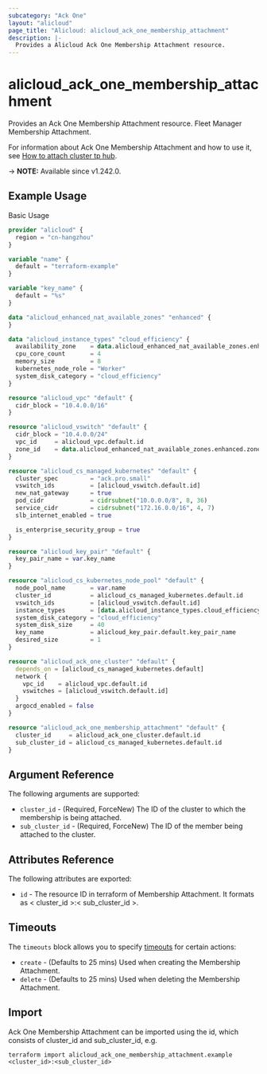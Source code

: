 ```yaml
---
subcategory: "Ack One"
layout: "alicloud"
page_title: "Alicloud: alicloud_ack_one_membership_attachment"
description: |-
  Provides a Alicloud Ack One Membership Attachment resource.
---
```


# alicloud_ack_one_membership_attachment

Provides an Ack One Membership Attachment resource. Fleet Manager Membership Attachment.

For information about Ack One Membership Attachment and how to use it, see [How to attach cluster tp hub](https://www.alibabacloud.com/help/en/ack/distributed-cloud-container-platform-for-kubernetes/developer-reference/api-adcp-2022-01-01-attachclustertohub).

-> **NOTE:** Available since v1.242.0.

## Example Usage

Basic Usage

```terraform
provider "alicloud" {
  region = "cn-hangzhou"
}

variable "name" {
  default = "terraform-example"
}

variable "key_name" {
  default = "%s"
}

data "alicloud_enhanced_nat_available_zones" "enhanced" {
}

data "alicloud_instance_types" "cloud_efficiency" {
  availability_zone    = data.alicloud_enhanced_nat_available_zones.enhanced.zones.0.zone_id
  cpu_core_count       = 4
  memory_size          = 8
  kubernetes_node_role = "Worker"
  system_disk_category = "cloud_efficiency"
}

resource "alicloud_vpc" "default" {
  cidr_block = "10.4.0.0/16"
}

resource "alicloud_vswitch" "default" {
  cidr_block = "10.4.0.0/24"
  vpc_id     = alicloud_vpc.default.id
  zone_id    = data.alicloud_enhanced_nat_available_zones.enhanced.zones.0.zone_id
}

resource "alicloud_cs_managed_kubernetes" "default" {
  cluster_spec         = "ack.pro.small"
  vswitch_ids          = [alicloud_vswitch.default.id]
  new_nat_gateway      = true
  pod_cidr             = cidrsubnet("10.0.0.0/8", 8, 36)
  service_cidr         = cidrsubnet("172.16.0.0/16", 4, 7)
  slb_internet_enabled = true

  is_enterprise_security_group = true
}

resource "alicloud_key_pair" "default" {
  key_pair_name = var.key_name
}

resource "alicloud_cs_kubernetes_node_pool" "default" {
  node_pool_name       = var.name
  cluster_id           = alicloud_cs_managed_kubernetes.default.id
  vswitch_ids          = [alicloud_vswitch.default.id]
  instance_types       = [data.alicloud_instance_types.cloud_efficiency.instance_types.0.id]
  system_disk_category = "cloud_efficiency"
  system_disk_size     = 40
  key_name             = alicloud_key_pair.default.key_pair_name
  desired_size         = 1
}

resource "alicloud_ack_one_cluster" "default" {
  depends_on = [alicloud_cs_managed_kubernetes.default]
  network {
    vpc_id    = alicloud_vpc.default.id
    vswitches = [alicloud_vswitch.default.id]
  }
  argocd_enabled = false
}

resource "alicloud_ack_one_membership_attachment" "default" {
  cluster_id     = alicloud_ack_one_cluster.default.id
  sub_cluster_id = alicloud_cs_managed_kubernetes.default.id
}
```

## Argument Reference

The following arguments are supported:

* `cluster_id` - (Required, ForceNew) The ID of the cluster to which the membership is being attached.
* `sub_cluster_id` - (Required, ForceNew) The ID of the member being attached to the cluster.

## Attributes Reference

The following attributes are exported:

* `id` - The resource ID in terraform of Membership Attachment. It formats as < cluster_id >:< sub_cluster_id >.

## Timeouts

The `timeouts` block allows you to specify [timeouts](https://www.terraform.io/docs/configuration-0-11/resources.html#timeouts) for certain actions:

* `create` - (Defaults to 25 mins) Used when creating the Membership Attachment.
* `delete` - (Defaults to 25 mins) Used when deleting the Membership Attachment.

## Import

Ack One Membership Attachment can be imported using the id, which consists of cluster_id and sub_cluster_id, e.g.

```shell
terraform import alicloud_ack_one_membership_attachment.example <cluster_id>:<sub_cluster_id>
```

